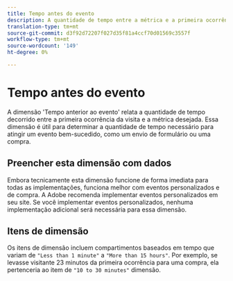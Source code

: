 ```yaml
---
title: Tempo antes do evento
description: A quantidade de tempo entre a métrica e a primeira ocorrência da visita.
translation-type: tm+mt
source-git-commit: d3f92d72207f027d35f81a4ccf70d01569c3557f
workflow-type: tm+mt
source-wordcount: '149'
ht-degree: 0%

---
```



# Tempo antes do evento

A dimensão &#39;Tempo anterior ao evento&#39; relata a quantidade de tempo decorrido entre a primeira ocorrência da visita e a métrica desejada. Essa dimensão é útil para determinar a quantidade de tempo necessário para atingir um evento bem-sucedido, como um envio de formulário ou uma compra.

## Preencher esta dimensão com dados

Embora tecnicamente esta dimensão funcione de forma imediata para todas as implementações, funciona melhor com eventos personalizados e de compra. A Adobe recomenda implementar eventos personalizados em seu site. Se você implementar eventos personalizados, nenhuma implementação adicional será necessária para essa dimensão.

## Itens de dimensão

Os itens de dimensão incluem compartimentos baseados em tempo que variam de `"Less than 1 minute"` a `"More than 15 hours"`. Por exemplo, se levasse visitante 23 minutos da primeira ocorrência para uma compra, ela pertenceria ao item de `"10 to 30 minutes"` dimensão.
